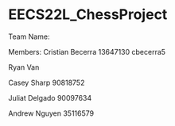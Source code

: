 # EECS22L_ChessProject
Team Name:

Members: 
Cristian Becerra 13647130 cbecerra5

Ryan Van

Casey Sharp 90818752

Juliat Delgado 90097634

Andrew Nguyen 35116579
